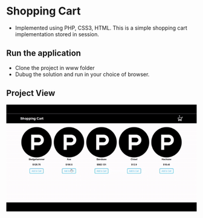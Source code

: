# Shopping Cart

- Implemented using PHP, CSS3, HTML. This is a simple shopping cart implementation stored in session.

## Run the application

- Clone the project in www folder
- Dubug the solution and run in your choice of browser.

## Project View

<img src = "img/shoppingcart.gif" alt = "" />
